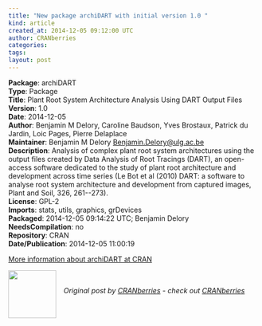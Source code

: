 ```yaml
---
title: "New package archiDART with initial version 1.0 "
kind: article
created_at: 2014-12-05 09:12:00 UTC
author: CRANberries
categories: 
tags: 
layout: post
---
```

<strong>Package</strong>: archiDART<br>
<strong>Type</strong>: Package<br>
<strong>Title</strong>: Plant Root System Architecture Analysis Using DART Output Files<br>
<strong>Version</strong>: 1.0<br>
<strong>Date</strong>: 2014-12-05<br>
<strong>Author</strong>: Benjamin M Delory, Caroline Baudson, Yves Brostaux, Patrick du Jardin, Loic Pages, Pierre Delaplace<br>
<strong>Maintainer</strong>: Benjamin M Delory <Benjamin.Delory@ulg.ac.be><br>
<strong>Description</strong>: Analysis of complex plant root system architectures using the output files created by Data Analysis of Root Tracings (DART), an open-access software dedicated to the study of plant root architecture and development across time series (Le Bot et al (2010) DART: a software to analyse root system architecture and development from captured images, Plant and Soil, 326, 261--273).<br>
<strong>License</strong>: GPL-2<br>
<strong>Imports</strong>: stats, utils, graphics, grDevices<br>
<strong>Packaged</strong>: 2014-12-05 09:14:22 UTC; Benjamin Delory<br>
<strong>NeedsCompilation</strong>: no<br>
<strong>Repository</strong>: CRAN<br>
<strong>Date/Publication</strong>: 2014-12-05 11:00:19<br>

<p>
<a href="http://cran.r-project.org/web/packages/archiDART/index.html">More information about archiDART at CRAN</a><div class="author">
  <img src="" style="width: 96px; height: 96;">
  <span style="position: absolute; padding: 32px 15px;">
    <i>Original post by <a href="http://twitter.com/">CRANberries</a> - check out <a href="http://dirk.eddelbuettel.com/cranberries">CRANberries   </a></i>
  </span>
</div>
